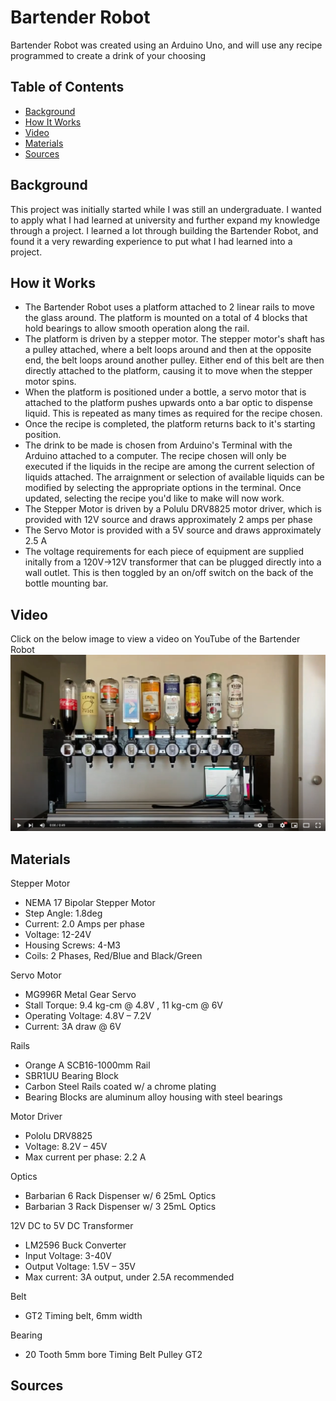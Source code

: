 # Bartender Robot
Bartender Robot was created using an Arduino Uno, and will use any recipe programmed to create a drink of your choosing

## Table of Contents
- [Background](#background)
- [How It Works](#how-it-works)
- [Video](#video)
- [Materials](#materials)
- [Sources](#sources)

## Background
This project was initially started while I was still an undergraduate. I wanted to apply what I had learned at university and further expand my knowledge through a project. I learned a lot through building the Bartender Robot, and found it a very rewarding experience to put what I had learned into a project.

## How it Works

- The Bartender Robot uses a platform attached to 2 linear rails to move the glass around. The platform is mounted on a total of 4 blocks that hold bearings to allow smooth operation along the rail.
- The platform is driven by a stepper motor. The stepper motor's shaft has a pulley attached, where a belt loops around and then at the opposite end, the belt loops around another pulley. Either end of this belt are then directly attached to the platform, causing it to move when the stepper motor spins.
- When the platform is positioned under a bottle, a servo motor that is attached to the platform pushes upwards onto a bar optic to dispense liquid. This is repeated as many times as required for the recipe chosen. 
- Once the recipe is completed, the platform returns back to it's starting position.
- The drink to be made is chosen from Arduino's Terminal with the Arduino attached to a computer. The recipe chosen will only be executed if the liquids in the recipe are among the current selection of liquids attached. The arraignment or selection of available liquids can be modified by selecting the appropriate options in the terminal. Once updated, selecting the recipe you'd like to make will now work.
- The Stepper Motor is driven by a Polulu DRV8825 motor driver, which is provided with 12V source and draws approximately 2 amps per phase
- The Servo Motor is provided with a 5V source and draws approximately 2.5 A
- The voltage requirements for each piece of equipment are supplied initally from a 120V->12V transformer that can be plugged directly into a wall outlet. This is then toggled by an on/off switch on the back of the bottle mounting bar.

## Video
Click on the below image to view a video on YouTube of the Bartender Robot
[![Bartender Robot](Bartender_Robot_Picture.png)](https://youtu.be/RG2TqgqWY_E "Bartender Robot")

## Materials

Stepper Motor
- NEMA 17 Bipolar Stepper Motor
- Step Angle: 1.8deg
- Current: 2.0 Amps per phase
- Voltage: 12-24V
- Housing Screws: 4-M3
- Coils: 2 Phases, Red/Blue and Black/Green

Servo Motor
- MG996R Metal Gear Servo
- Stall Torque: 9.4 kg-cm @ 4.8V , 11 kg-cm @ 6V
- Operating Voltage: 4.8V – 7.2V
- Current: 3A draw @ 6V

Rails
- Orange A SCB16-1000mm Rail
- SBR1UU Bearing Block
- Carbon Steel Rails coated w/ a chrome plating
- Bearing Blocks are aluminum alloy housing with steel bearings

Motor Driver
- Pololu DRV8825
- Voltage: 8.2V – 45V
- Max current per phase: 2.2 A

Optics
- Barbarian 6 Rack Dispenser w/ 6 25mL Optics
- Barbarian 3 Rack Dispenser w/ 3 25mL Optics

12V DC to 5V DC Transformer
- LM2596 Buck Converter
- Input Voltage: 3-40V
- Output Voltage: 1.5V – 35V
- Max current: 3A output, under 2.5A recommended

Belt
- GT2 Timing belt, 6mm width

Bearing
- 20 Tooth 5mm bore Timing Belt Pulley GT2

## Sources

